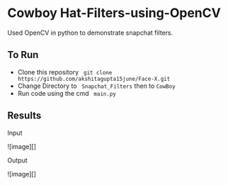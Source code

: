 # Cowboy Hat-Filters-using-OpenCV
Used OpenCV in python to demonstrate snapchat filters.

## To Run

- Clone this repository ` git clone https://github.com/akshitagupta15june/Face-X.git`
- Change Directory to ` Snapchat_Filters` then to `CowBoy`
- Run code using the cmd ` main.py`


## Results

Input


![image][]


Output


![image][]

